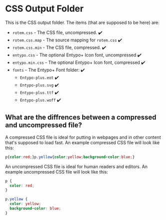 # CSS Output Folder
This is the CSS output folder. The items (that are supposed to be here) are:

* `rotem.css` - The CSS file, uncompressed. :heavy_check_mark:
* `rotem.css.map` - The source mapping for `rotem.css` :heavy_check_mark:
* `rotem.css.min` - The CSS file, compressed. :heavy_check_mark:
* `entypo.css` - The optional Entypo+ Icon font, uncompressed :heavy_check_mark:
* `entypo.min.css` - The optional Entypo+ Icon font, compressed :heavy_check_mark:
* `fonts` - The Entypo+ Font folder: :heavy_check_mark:
  * `Entypo-plus.eot` :heavy_check_mark:
  * `Entypo-plus.svg` :heavy_check_mark:
  * `Entypo-plus.ttf` :heavy_check_mark:
  * `Entypo-plus.woff` :heavy_check_mark:

## What are the diffrences between a compressed and uncompressed file?
A compressed CSS file is ideal for putting in webpages and in other content that's supposed to load fast. An example
compressed CSS file will look like this:
``` css
p{color:red;}p.yellow{color:yellow;background-color:blue;}
```

An uncompressed CSS file is ideal for human readers and editors. An example uncompressed CSS file will look like this:
``` css
p {
  color: red;
}

p.yellow {
  color: yellow;
  background-color: blue;
}
```
